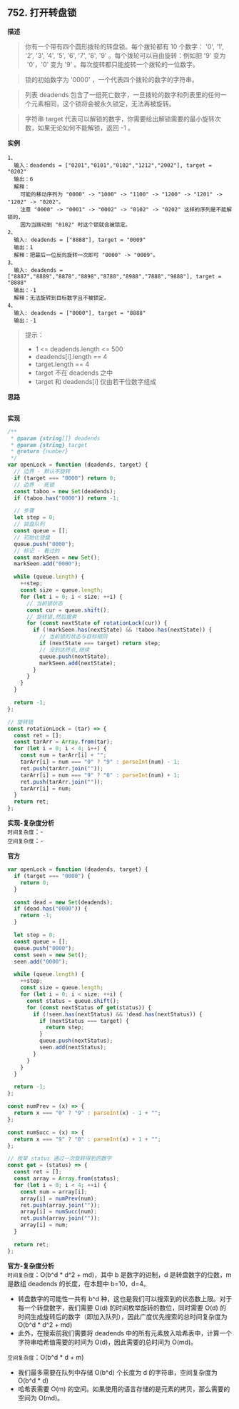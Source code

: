 ## 752. 打开转盘锁

**描述**

> 你有一个带有四个圆形拨轮的转盘锁。每个拨轮都有 10 个数字： '0', '1', '2', '3', '4', '5', '6', '7', '8', '9' 。每个拨轮可以自由旋转：例如把 '9' 变为  '0'，'0' 变为 '9' 。每次旋转都只能旋转一个拨轮的一位数字。

> 锁的初始数字为 '0000' ，一个代表四个拨轮的数字的字符串。

> 列表 deadends 包含了一组死亡数字，一旦拨轮的数字和列表里的任何一个元素相同，这个锁将会被永久锁定，无法再被旋转。

> 字符串 target 代表可以解锁的数字，你需要给出解锁需要的最小旋转次数，如果无论如何不能解锁，返回 -1 。

**实例**

```
1、
  输入：deadends = ["0201","0101","0102","1212","2002"], target = "0202"
  输出：6
  解释：
    可能的移动序列为 "0000" -> "1000" -> "1100" -> "1200" -> "1201" -> "1202" -> "0202"。
    注意 "0000" -> "0001" -> "0002" -> "0102" -> "0202" 这样的序列是不能解锁的，
    因为当拨动到 "0102" 时这个锁就会被锁定。
2、
  输入: deadends = ["8888"], target = "0009"
  输出：1
  解释：把最后一位反向旋转一次即可 "0000" -> "0009"。
3、
  输入: deadends = ["8887","8889","8878","8898","8788","8988","7888","9888"], target = "8888"
  输出：-1
  解释：无法旋转到目标数字且不被锁定。
4、
  输入: deadends = ["0000"], target = "8888"
  输出：-1
```

> 提示：
>
> - 1 <= deadends.length <= 500
> - deadends[i].length == 4
> - target.length == 4
> - target 不在 deadends 之中
> - target 和 deadends[i] 仅由若干位数字组成

**思路**

```

```

**实现**

```js
/**
 * @param {string[]} deadends
 * @param {string} target
 * @return {number}
 */
var openLock = function (deadends, target) {
  // 边界 - 默认不旋转
  if (target === "0000") return 0;
  // 边界 - 死锁
  const taboo = new Set(deadends);
  if (taboo.has("0000")) return -1;

  // 步骤
  let step = 0;
  // 锁盘队列
  const queue = [];
  // 初始化锁盘
  queue.push("0000");
  // 标记 - 看过的
  const markSeen = new Set();
  markSeen.add("0000");

  while (queue.length) {
    ++step;
    const size = queue.length;
    for (let i = 0; i < size; ++i) {
      // 当前锁状态
      const cur = queue.shift();
      // 旋转锁,然后搜索
      for (const nextState of rotationLock(cur)) {
        if (!markSeen.has(nextState) && !taboo.has(nextState)) {
          // 当前锁的状态与目标相同
          if (nextState === target) return step;
          // 没到达终点,继续
          queue.push(nextState);
          markSeen.add(nextState);
        }
      }
    }
  }

  return -1;
};

// 旋转锁
const rotationLock = (tar) => {
  const ret = [];
  const tarArr = Array.from(tar);
  for (let i = 0; i < 4; i++) {
    const num = tarArr[i] + "";
    tarArr[i] = num === "0" ? "9" : parseInt(num) - 1;
    ret.push(tarArr.join(""));
    tarArr[i] = num === "9" ? "0" : parseInt(num) + 1;
    ret.push(tarArr.join(""));
    tarArr[i] = num;
  }
  return ret;
};
```

**实现-复杂度分析**  
`时间复杂度`：-  
`空间复杂度`：-

**官方**

```js
var openLock = function (deadends, target) {
  if (target === "0000") {
    return 0;
  }

  const dead = new Set(deadends);
  if (dead.has("0000")) {
    return -1;
  }

  let step = 0;
  const queue = [];
  queue.push("0000");
  const seen = new Set();
  seen.add("0000");

  while (queue.length) {
    ++step;
    const size = queue.length;
    for (let i = 0; i < size; ++i) {
      const status = queue.shift();
      for (const nextStatus of get(status)) {
        if (!seen.has(nextStatus) && !dead.has(nextStatus)) {
          if (nextStatus === target) {
            return step;
          }
          queue.push(nextStatus);
          seen.add(nextStatus);
        }
      }
    }
  }

  return -1;
};

const numPrev = (x) => {
  return x === "0" ? "9" : parseInt(x) - 1 + "";
};

const numSucc = (x) => {
  return x === "9" ? "0" : parseInt(x) + 1 + "";
};

// 枚举 status 通过一次旋转得到的数字
const get = (status) => {
  const ret = [];
  const array = Array.from(status);
  for (let i = 0; i < 4; ++i) {
    const num = array[i];
    array[i] = numPrev(num);
    ret.push(array.join(""));
    array[i] = numSucc(num);
    ret.push(array.join(""));
    array[i] = num;
  }

  return ret;
};
```

**官方-复杂度分析**  
`时间复杂度`：O(b^d \* d^2 + md)，其中 b 是数字的进制，d 是转盘数字的位数，m 是数组 deadends 的长度，在本题中 b=10，d=4。

- 转盘数字的可能性一共有 b^d 种，这也是我们可以搜索到的状态数上限。对于每一个转盘数字，我们需要 O(d) 的时间枚举旋转的数位，同时需要 O(d) 的时间生成旋转后的数字（即加入队列），因此广度优先搜索的总时间复杂度为 O(b^d \* d^2 + md)
- 此外，在搜索前我们需要将 deadends 中的所有元素放入哈希表中，计算一个字符串哈希值需要的时间为 O(d)，因此需要的总时间为 O(md)。

`空间复杂度`：O(b^d \* d + m)

- 我们最多需要在队列中存储 O(b^d) 个长度为 d 的字符串，空间复杂度为 O(b^d \* d)
- 哈希表需要 O(m) 的空间。如果使用的语言存储的是元素的拷贝，那么需要的空间为 O(md)。

